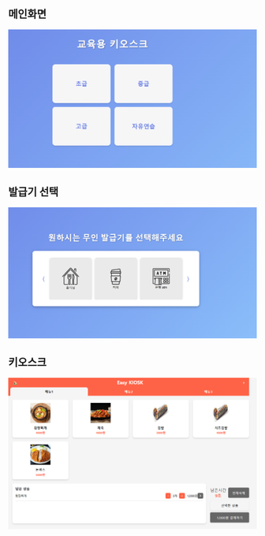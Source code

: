 ## 메인화면

![메인](readme_img/1.png)


## 발급기 선택
![메인](readme_img/2.png)


## 키오스크
![메인](readme_img/3.png)
